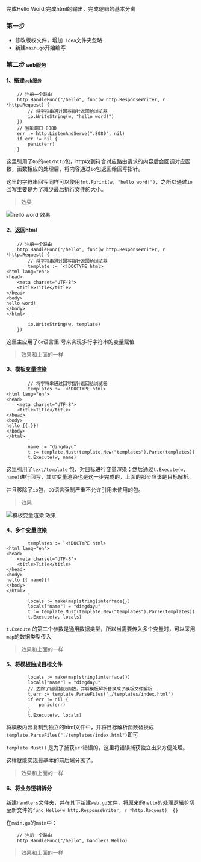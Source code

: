 
完成Hello Word;完成html的输出，完成逻辑的基本分离


### 第一步

* 修改版权文件，增加`.idea`文件夹忽略
* 新建`main.go`开始编写

### 第二步 `web服务`

#### 1、搭建`web服务`

```
	// 注册一个路由
	http.HandleFunc("/hello", func(w http.ResponseWriter, r *http.Request) {
	    // 将字符串通过回写指针返回给浏览器
		io.WriteString(w, "hello word!")
	})
	// 监听端口 8080
	err := http.ListenAndServe(":8080", nil)
	if err != nil {
		panic(err)
	}
```

这里引用了`Go`的`net/http`包，http收到符合对应路由请求的内容后会回调对应函数，函数相应的处理后，将内容通过`io`包返回给回写指针。

这里的字符串回写同样可以使用`fmt.Fprint(w, "hello word!")`，之所以通过`io`回写主要是为了减少最后执行文件的大小。

> 效果

![hello word 效果](https://github.com/dingdayu/gochatting/raw/master/docs/img/01.HelloWord.png)

#### 2、返回html

```
	// 注册一个路由
	http.HandleFunc("/hello", func(w http.ResponseWriter, r *http.Request) {
		// 将字符串通过回写指针返回给浏览器
		template := `<!DOCTYPE html>
<html lang="en">
<head>
    <meta charset="UTF-8">
    <title>Title</title>
</head>
<body>
hello word!
</body>
</html>
		`
		io.WriteString(w, template)
	})
```

这里主应用了`Go`语言里`号来实现多行字符串的变量赋值

> 效果和上面的一样

#### 3、模板变量渲染
```
		// 将字符串通过回写指针返回给浏览器
		templates := `<!DOCTYPE html>
<html lang="en">
<head>
    <meta charset="UTF-8">
    <title>Title</title>
</head>
<body>
hello {{.}}!
</body>
</html>
		`
		name := "dingdayu"
		t := template.Must(template.New("templates").Parse(templates))
		t.Execute(w, name)
```

这里引用了`text/template` 包，对目标进行变量渲染；然后通过`t.Execute(w, name)`进行回写，其实变量渲染也是这一步完成的，上面的那步应该是目标解析。

并且移除了`io`包，`GO`语言强制严重不允许引用未使用的包。

> 效果

![模板变量渲染 效果](https://github.com/dingdayu/gochatting/raw/master/docs/img/02.HelloDingdayu.png)

#### 4、多个变量渲染

```
		templates := `<!DOCTYPE html>
<html lang="en">
<head>
    <meta charset="UTF-8">
    <title>Title</title>
</head>
<body>
hello {{.name}}!
</body>
</html>
		`
		locals := make(map[string]interface{})
		locals["name"] = "dingdayu"
		t := template.Must(template.New("templates").Parse(templates))
		t.Execute(w, locals)
```
`t.Execute` 的第二个参数是通用数据类型，所以当需要传入多个变量时，可以采用`map`的数据类型传入

> 效果和上面的一样

#### 5、将模板独成目标文件

```
		locals := make(map[string]interface{})
		locals["name"] = "dingdayu"
		// 去除了错误捕获函数，并将模板解析替换成了模板文件解析
		t,err := template.ParseFiles("./templates/index.html")
		if err != nil {
			panic(err)
		}
		t.Execute(w, locals)
```

将模板内容复制到独立的html文件中，并将目标解析函数替换成`template.ParseFiles("./templates/index.html")`即可

`template.Must()` 是为了捕获`err`错误的，这里将错误捕获独立出来方便处理。

这样就能实现最基本的前后端分离了。

> 效果和上面的一样

#### 6、将业务逻辑拆分

新建`handlers`文件夹，并在其下新建`web.go`文件，将原来的`hello`的处理逻辑剪切至新文件的`func Hello(w http.ResponseWriter, r *http.Request)  {}`

在`main.go`的`main`中：
```
	// 注册一个路由
	http.HandleFunc("/hello", handlers.Hello)
```

> 效果和上面的一样